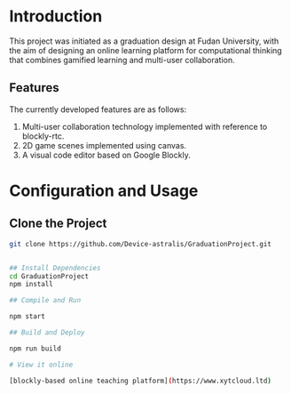 
# Introduction

This project was initiated as a graduation design at Fudan University, with the aim of designing an online learning platform for computational thinking that combines gamified learning and multi-user collaboration.

## Features
The currently developed features are as follows:
1. Multi-user collaboration technology implemented with reference to blockly-rtc.
2. 2D game scenes implemented using canvas.
3. A visual code editor based on Google Blockly.

# Configuration and Usage

## Clone the Project
```bash
git clone https://github.com/Device-astralis/GraduationProject.git


## Install Dependencies
cd GraduationProject  
npm install

## Compile and Run

npm start

## Build and Deploy

npm run build

# View it online

[blockly-based online teaching platform](https://www.xytcloud.ltd) 





